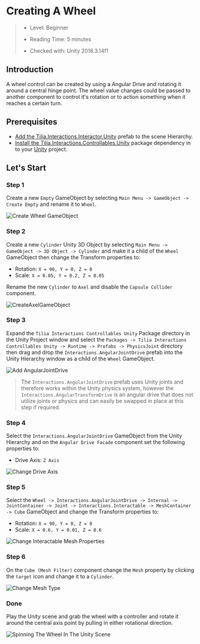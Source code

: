 # Creating A Wheel

> * Level: Beginner
> 
> * Reading Time: 5 minutes
> 
> * Checked with: Unity 2018.3.14f1

## Introduction

A wheel control can be created by using a Angular Drive and rotating it around a central hinge point. The wheel value changes could be passed to another component to control it's rotation or to action something when it reaches a certain turn.

## Prerequisites

* [Add the Tilia.Interactions.Interactor.Unity] prefab to the scene Hierarchy.
* [Install the Tilia.Interactions.Controllables.Unity] package dependency in to your [Unity] project.

## Let's Start

### Step 1

Create a new `Empty` GameObject by selecting `Main Menu -> GameObject -> Create Empty` and rename it to `Wheel`.

![Create Wheel GameObject](assets/images/CreateWheelGameObject.png)

### Step 2

Create a new `Cylinder` Unity 3D Object by selecting `Main Menu -> GameObject -> 3D Object -> Cylinder` and make it a child of the `Wheel` GameObject then change the Transform properties to:

* Rotation: `X = 90, Y = 0, Z = 0`
* Scale: `X = 0.05, Y = 0.2, Z = 0.05`

Rename the new `Cylinder` to `Axel` and disable the `Capsule Collider` component.

![CreateAxelGameObject](assets/images/CreateAxelGameObject.png)

### Step 3

Expand the `Tilia Interactions Controllables Unity` Package directory in the Unity Project window and select the `Packages -> Tilia Interactions Controllables Unity -> Runtime -> Prefabs -> PhysicsJoint` directory then drag and drop the `Interactions.AngularJointDrive` prefab into the Unity Hierarchy window as a child of the `Wheel` GameObject.

![Add AngularJointDrive](assets/images/AddAngularJointDrive.png)

> The `Interactions.AngularJointDrive` prefab uses Unity joints and therefore works within the Unity physics system, however the `Interactions.AngularTransformDrive` is an angular drive that does not utilize joints or physics and can easily be swapped in place at this step if required.

### Step 4

Select the `Interactions.AngularJointDrive` GameObject from the Unity Hierarchy and on the `Angular Drive Facade` component set the following properties to:

* Drive Axis: `Z Axis`

![Change Drive Axis](assets/images/ChangeDriveAxis.png)

### Step 5

Select the `Wheel -> Interactions.AngularJointDrive -> Internal -> JointContainer -> Joint -> Interactions.Interactable -> MeshContainer -> Cube` GameObject and change the Transform properties to:

* Rotation: `X = 90, Y = 0, Z = 0`
* Scale: `X = 0.6, Y = 0.01, Z = 0.6`

![Change Interactable Mesh Properties](assets/images/ChangeInteractableMeshProperties.png)

### Step 6

On the `Cube (Mesh Filter)` component change the `Mesh` property by clicking the `target` icon and change it to a `Cylinder`.

![Change Mesh Type](assets/images/ChangeMeshType.png)

### Done

Play the Unity scene and grab the wheel with a controller and rotate it around the central axis point by pulling in either rotational direction.

![Spinning The Wheel In The Unity Scene](assets/images/SpinningTheWheelInTheUnityScene.png)

[Unity]: https://unity3d.com
[Add the Tilia.Interactions.Interactor.Unity]: https://github.com/ExtendRealityLtd/Tilia.Interactions.Interactables.Unity/tree/master/Documentation/HowToGuides/AddingAnInteractor
[Install the Tilia.Interactions.Controllables.Unity]: ../Installation/README.md